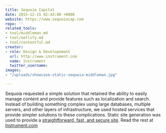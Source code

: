 ```yaml
---
title: Sequoia Capital
date: 2015-12-15 02:43:00 +0000
website: https://www.sequoiacap.com
repo: ''
related_tools:
- tool/middleman.md
- tool/netlify.md
- tool/contentful.md
creator:
- role: Design & Developement
  url: http://www.instrument.com
  name: Instrument
  twitter_username:
images:
- "/uploads/showcase-static-sequoia-middleman.jpg"

---
```

Sequoia requested a simple solution that retained the ability to easily manage content and provide features such as localization and search. Instead of building something complex using large databases, multiple servers, and other layers of infrastructure, we used hosted services that provide simpler solutions to these complications. Static site generation was used to provide a [straightforward, fast, and secure site](http://www.smashingmagazine.com/2015/11/modern-static-website-generators-next-big-thing/). Read the rest at [Instrument.com](http://www.instrument.com/latest/when-simple-is-the-only-option)
